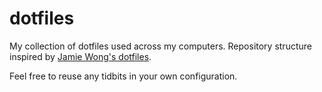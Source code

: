 dotfiles
========

My collection of dotfiles used across my computers. Repository structure inspired by [Jamie Wong's dotfiles](https://github.com/phleet/dotfiles/).

Feel free to reuse any tidbits in your own configuration.

